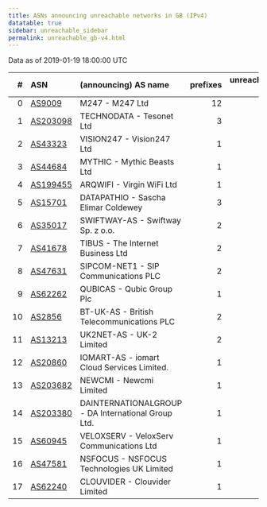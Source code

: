 ```yaml
---
title: ASNs announcing unreachable networks in GB (IPv4)
datatable: true
sidebar: unreachable_sidebar
permalink: unreachable_gb-v4.html
---
```


Data as of 2019-01-19 18:00:00 UTC


<div class="datatable-begin"></div>

|   # | ASN                                      | (announcing) AS name                               |   prefixes |   unreachable /24s |
|----:|:-----------------------------------------|:---------------------------------------------------|-----------:|-------------------:|
|   0 | [AS9009](unreachable_AS9009-v4.html)     | M247 - M247 Ltd                                    |         12 |                 18 |
|   1 | [AS203098](unreachable_AS203098-v4.html) | TECHNODATA - Tesonet Ltd                           |          3 |                 12 |
|   2 | [AS43323](unreachable_AS43323-v4.html)   | VISION247 - Vision247 Ltd                          |          1 |                  8 |
|   3 | [AS44684](unreachable_AS44684-v4.html)   | MYTHIC - Mythic Beasts Ltd                         |          1 |                  4 |
|   4 | [AS199455](unreachable_AS199455-v4.html) | ARQWIFI - Virgin WiFi Ltd                          |          1 |                  4 |
|   5 | [AS15701](unreachable_AS15701-v4.html)   | DATAPATHIO - Sascha Elimar Coldewey                |          3 |                  3 |
|   6 | [AS35017](unreachable_AS35017-v4.html)   | SWIFTWAY-AS - Swiftway Sp. z o.o.                  |          2 |                  3 |
|   7 | [AS41678](unreachable_AS41678-v4.html)   | TIBUS - The Internet Business Ltd                  |          2 |                  2 |
|   8 | [AS47631](unreachable_AS47631-v4.html)   | SIPCOM-NET1 - SIP Communications PLC               |          2 |                  2 |
|   9 | [AS62262](unreachable_AS62262-v4.html)   | QUBICAS - Qubic Group Plc                          |          1 |                  2 |
|  10 | [AS2856](unreachable_AS2856-v4.html)     | BT-UK-AS - British Telecommunications PLC          |          2 |                  2 |
|  11 | [AS13213](unreachable_AS13213-v4.html)   | UK2NET-AS - UK-2 Limited                           |          2 |                  2 |
|  12 | [AS20860](unreachable_AS20860-v4.html)   | IOMART-AS - iomart Cloud Services Limited.         |          1 |                  1 |
|  13 | [AS203682](unreachable_AS203682-v4.html) | NEWCMI - Newcmi Limited                            |          1 |                  1 |
|  14 | [AS203380](unreachable_AS203380-v4.html) | DAINTERNATIONALGROUP - DA International Group Ltd. |          1 |                  1 |
|  15 | [AS60945](unreachable_AS60945-v4.html)   | VELOXSERV - VeloxServ Communications Ltd           |          1 |                  1 |
|  16 | [AS47581](unreachable_AS47581-v4.html)   | NSFOCUS - NSFOCUS Technologies UK Limited          |          1 |                  1 |
|  17 | [AS62240](unreachable_AS62240-v4.html)   | CLOUVIDER - Clouvider Limited                      |          1 |                  1 |

<div class="datatable-end"></div>